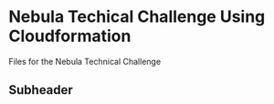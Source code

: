 # Nebula Techical Challenge Using Cloudformation


Files for the Nebula Technical Challenge 

## Subheader
